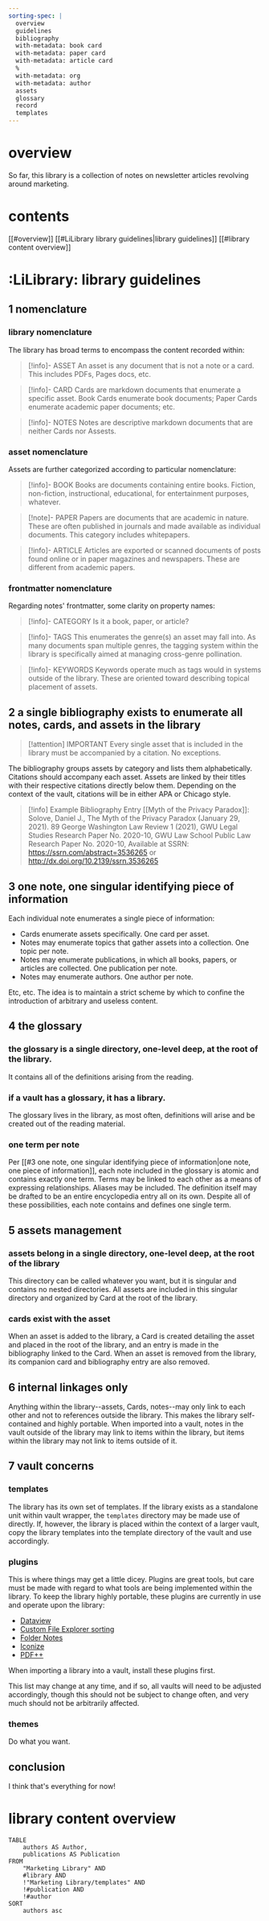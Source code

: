 ```yaml
---
sorting-spec: |
  overview
  guidelines
  bibliography
  with-metadata: book card
  with-metadata: paper card
  with-metadata: article card
  %
  with-metadata: org
  with-metadata: author
  assets
  glossary
  record
  templates
---
```


# overview
So far, this library is a collection of notes on newsletter articles revolving around marketing.
# contents
[[#overview]] 
[[#LiLibrary library guidelines|library guidelines]] 
[[#library content overview]] 

# :LiLibrary: library guidelines

## 1 nomenclature
### library nomenclature
The library has broad terms to encompass the content recorded within:

> [!info]- ASSET
> An asset is any document that is not a note or a card. This includes PDFs, Pages docs, etc.

> [!info]- CARD
> Cards are markdown documents that enumerate a specific asset. Book Cards enumerate book documents; Paper Cards enumerate academic paper documents; etc.

> [!info]- NOTES
> Notes are descriptive markdown documents that are neither Cards nor Assests.
### asset nomenclature
Assets are further categorized according to particular nomenclature:

> [!info]- BOOK
> Books are documents containing entire books. Fiction, non-fiction, instructional, educational, for entertainment purposes, whatever.

> [!note]- PAPER
> Papers are documents that are academic in nature. These are often published in journals and made available as individual documents. This category includes whitepapers.

> [!info]- ARTICLE
> Articles are exported or scanned documents of posts found online or in paper magazines and newspapers. These are different from academic papers.

### frontmatter nomenclature
Regarding notes' frontmatter, some clarity on property names:

> [!info]- CATEGORY
> Is it a book, paper, or article?

> [!info]- TAGS
> This enumerates the genre(s) an asset may fall into. As many documents span multiple genres, the tagging system within the library is specifically aimed at managing cross-genre pollination. 

> [!info]- KEYWORDS
> Keywords operate much as tags would in systems outside of the library. These are oriented toward describing topical placement of assets.

## 2 a single bibliography exists to enumerate all notes, cards, and assets in the library

> [!attention] IMPORTANT
> Every single asset that is included in the library must be accompanied by a citation. No exceptions.

The bibliography groups assets by category and lists them alphabetically. Citations should accompany each asset. Assets are linked by their titles with their respective citations directly below them. Depending on the context of the vault, citations will be in either APA or Chicago style.

> [!info] Example Bibliography Entry
> [[Myth of the Privacy Paradox]]:
Solove, Daniel J., The Myth of the Privacy Paradox (January 29, 2021). 89 George Washington Law Review 1 (2021), GWU Legal Studies Research Paper No. 2020-10, GWU Law School Public Law Research Paper No. 2020-10, Available at SSRN: https://ssrn.com/abstract=3536265 or http://dx.doi.org/10.2139/ssrn.3536265 

## 3 one note, one singular identifying piece of information
Each individual note enumerates a single piece of information:

- Cards enumerate assets specifically. One card per asset.
- Notes may enumerate topics that gather assets into a collection. One topic per note.
- Notes may enumerate publications, in which all books, papers, or articles are collected. One publication per note.
- Notes may enumerate authors. One author per note.

Etc, etc. The idea is to maintain a strict scheme by which to confine the introduction of arbitrary and useless content.

## 4 the glossary
### the glossary is a single directory, one-level deep, at the root of the library.
It contains all of the definitions arising from the reading.
### if a vault has a glossary, it has a library.
The glossary lives in the library, as most often, definitions will arise and be created out of the reading material.
### one term per note
Per [[#3 one note, one singular identifying piece of information|one note, one piece of information]], each note included in the glossary is atomic and contains exactly one term. Terms may be linked to each other as a means of expressing relationships. Aliases may be included. The definition itself may be drafted to be an entire encyclopedia entry all on its own. Despite all of these possibilities, each note contains and defines one single term.
## 5 assets management
### assets belong in a single directory, one-level deep, at the root of the library
This directory can be called whatever you want, but it is singular and contains no nested directories. All assets are included in this singular directory and organized by Card at the root of the library.
### cards exist with the asset
When an asset is added to the library, a Card is created detailing the asset and placed in the root of the library, and an entry is made in the bibliography linked to the Card. When an asset is removed from the library, its companion card and bibliography entry are also removed.
## 6 internal linkages only
Anything within the library--assets, Cards, notes--may only link to each other and not to references outside the library. This makes the library self-contained and highly portable. When imported into a vault, notes in the vault outside of the library may link to items within the library, but items within the library may not link to items outside of it.
## 7 vault concerns
### templates
The library has its own set of templates. If the library exists as a standalone unit within vault wrapper, the `templates`  directory may be made use of directly. If, however, the library is placed within the context of a larger vault, copy the library templates into the template directory of the vault and use accordingly.
### plugins
This is where things may get a little dicey. Plugins are great tools, but care must be made with regard to what tools are being implemented within the library. To keep the library highly portable, these plugins are currently in use and operate upon the library:

- [Dataview](https://github.com/blacksmithgu/obsidian-dataview) 
- [Custom File Explorer sorting](https://github.com/SebastianMC/obsidian-custom-sort) 
- [Folder Notes](https://github.com/LostPaul/obsidian-folder-notes) 
- [Iconize](https://github.com/FlorianWoelki/obsidian-iconize) 
- [PDF++](https://github.com/RyotaUshio/obsidian-pdf-plus) 

When importing a library into a vault, install these plugins first.

This list may change at any time, and if so, all vaults will need to be adjusted accordingly, though this should not be subject to change often, and very much should not be arbitrarily affected.

### themes
Do what you want.

## conclusion
I think that's everything for now!

# library content overview

```dataview
TABLE
    authors AS Author,
    publications AS Publication
FROM
    "Marketing Library" AND
    #library AND
    !"Marketing Library/templates" AND
    !#publication AND
    !#author
SORT
    authors asc
```


